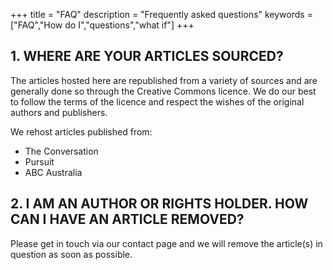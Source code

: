 +++
title = "FAQ"
description = "Frequently asked questions"
keywords = ["FAQ","How do I","questions","what if"]
+++

## 1. WHERE ARE YOUR ARTICLES SOURCED?

The articles hosted here are republished from a variety of sources and are generally done so through the Creative Commons licence.
We do our best to follow the terms of the licence and respect the wishes of the original authors and publishers.

We rehost articles published from:
* The Conversation
* Pursuit
* ABC Australia

## 2. I AM AN AUTHOR OR RIGHTS HOLDER. HOW CAN I HAVE AN ARTICLE REMOVED?

Please get in touch via our contact page and we will remove the article(s) in question as soon as possible.



